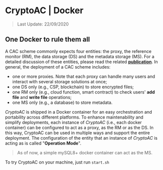 # CryptoAC | Docker

> Last Update: 22/09/2020

## One Docker to rule them all

A CAC scheme commonly expects four entities: the proxy, the reference monitor (RM), the data storage (DS) and the metadata storage (MS). For a detailed discussion of these entities, please read the related [**publication**](https://www.stefanoberlato.it/publications/pdf/CryptoAC.pdf). In general, the deployment of a CAC scheme includes:
* one or more proxies. Note that each proxy can handle many users and interact with several storage solutions at once;
* one DS only (e.g., CSP, blockchain) to store encrypted files;
* one RM only (e.g., cloud function, smart contract) to check users' **add file** and **write file** operations;
* one MS only (e.g., a database) to store metadata.

*CryptoAC* is shipped in a Docker container for an easy orchestration and portability across different platforms. To enhance maintenability and simplify deployments, each instance of *CryptoAC* (i.e., each docker container) can be configured to act as a proxy, as the RM or as the DS. In this way, CryptoAC can be used in multiple ways and support the entire deployment. The configuration of the entity that an instance of *CryptoAC* is acting as is called "**Operation Mode**".

> As of now, a simple mySQL8+ docker container can act as the MS.

To try CryptoAC on your machine, just run `start.sh`